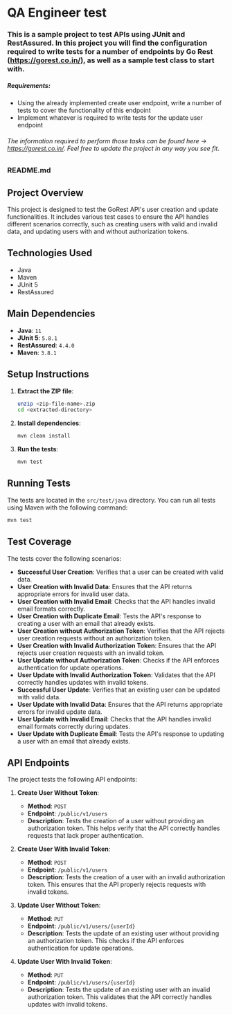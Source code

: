# QA Engineer test

### This is a sample project to test APIs using JUnit and RestAssured. In this project you will find the configuration required to write tests for a number of endpoints by Go Rest (https://gorest.co.in/), as well as a sample test class to start with.

##### Requirements:

- Using the already implemented create user endpoint, write a number of tests to cover the functionality of this endpoint
- Implement whatever is required to write tests for the update user endpoint

###### The information required to perform those tasks can be found here -> https://gorest.co.in/. Feel free to update the project in any way you see fit.


### README.md

## Project Overview
This project is designed to test the GoRest API's user creation and update functionalities. It includes various test cases to ensure the API handles different scenarios correctly, such as creating users with valid and invalid data, and updating users with and without authorization tokens.

## Technologies Used
- Java
- Maven
- JUnit 5
- RestAssured

## Main Dependencies
- **Java**: `11`
- **JUnit 5**: `5.8.1`
- **RestAssured**: `4.4.0`
- **Maven**: `3.8.1`

## Setup Instructions
1. **Extract the ZIP file**:
    ```sh
    unzip <zip-file-name>.zip
    cd <extracted-directory>
    ```

2. **Install dependencies**:
    ```sh
    mvn clean install
    ```

3. **Run the tests**:
    ```sh
    mvn test
    ```

## Running Tests
The tests are located in the `src/test/java` directory. You can run all tests using Maven with the following command:
```sh
mvn test
```

## Test Coverage
The tests cover the following scenarios:
- **Successful User Creation**: Verifies that a user can be created with valid data.
- **User Creation with Invalid Data**: Ensures that the API returns appropriate errors for invalid user data.
- **User Creation with Invalid Email**: Checks that the API handles invalid email formats correctly.
- **User Creation with Duplicate Email**: Tests the API's response to creating a user with an email that already exists.
- **User Creation without Authorization Token**: Verifies that the API rejects user creation requests without an authorization token.
- **User Creation with Invalid Authorization Token**: Ensures that the API rejects user creation requests with an invalid token.
- **User Update without Authorization Token**: Checks if the API enforces authentication for update operations.
- **User Update with Invalid Authorization Token**: Validates that the API correctly handles updates with invalid tokens.
- **Successful User Update**: Verifies that an existing user can be updated with valid data.
- **User Update with Invalid Data**: Ensures that the API returns appropriate errors for invalid update data.
- **User Update with Invalid Email**: Checks that the API handles invalid email formats correctly during updates.
- **User Update with Duplicate Email**: Tests the API's response to updating a user with an email that already exists.

## API Endpoints
The project tests the following API endpoints:

1. **Create User Without Token**:
    - **Method**: `POST`
    - **Endpoint**: `/public/v1/users`
    - **Description**: Tests the creation of a user without providing an authorization token. This helps verify that the API correctly handles requests that lack proper authentication.

2. **Create User With Invalid Token**:
    - **Method**: `POST`
    - **Endpoint**: `/public/v1/users`
    - **Description**: Tests the creation of a user with an invalid authorization token. This ensures that the API properly rejects requests with invalid tokens.

3. **Update User Without Token**:
    - **Method**: `PUT`
    - **Endpoint**: `/public/v1/users/{userId}`
    - **Description**: Tests the update of an existing user without providing an authorization token. This checks if the API enforces authentication for update operations.

4. **Update User With Invalid Token**:
    - **Method**: `PUT`
    - **Endpoint**: `/public/v1/users/{userId}`
    - **Description**: Tests the update of an existing user with an invalid authorization token. This validates that the API correctly handles updates with invalid tokens.
